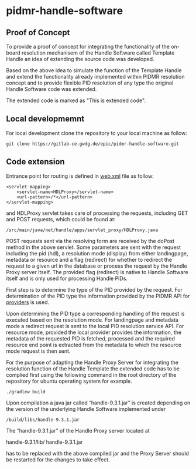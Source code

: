 # pidmr-handle-software



## Proof of Concept

To provide a proof of concept for integrating the functionality of the on-board resolution mechanisem of the Handle Software called Template Handle an idea of extending the source code was developed.

Based on the above idea to simulate the function of the Template Handle and extend the functionality already implemented within PIDMR resolution concept and to provide flexible PID resolution of any type the original Handle Software code was extended.

The extended code is marked as "This is extended code".

## Local developmemnt

For local development clone the repository to your local machine as follow:
```
git clone https://gitlab-ce.gwdg.de/epic/pidmr-handle-software.git
```

## Code extension

Entrance point for routing is defined in [web.xml](https://gitlab-ce.gwdg.de/epic/pidmr-handle-software/-/blob/main/src/main/java/net/handle/apps/servlet_proxy/resources/WEB-INF/web.xml?ref_type=heads) file as follow:

```
<servlet-mapping>
    <servlet-name>HDLProxy</servlet-name>
    <url-pattern>/*</url-pattern>
</servlet-mapping>
```

and HDLProxy servlet takes care of processing the requests, including GET and POST requests, which could be found at:

```
/src/main/java/net/handle/apps/servlet_proxy/HDLProxy.java
```
POST requests sent via the resolving form are received by the doPost method in the above servlet. Some parameters are sent with the request including the pid (hdl), a resolution mode (display) from either landingpage, metadata or resource and a flag (redirect) for whether to redirect the request to a given url in the database or process the request by the Handle Proxy server itself. The provided flag (redirect) is native to Handle Software itself and is only used for processing Handle PIDs.

First step is to determine the type of the PID provided by the request. For determination of the PID type the information provided by the PIDMR API for [providers](https://apimr.devel.argo.grnet.gr/v1/providers) is used.

Upon determining the PID type a corresponding handling of the request is executed based on the resolution mode. For landingpage and metadata mode a redirect request is sent to the local PID resolution service API. For resource mode, provided the local provider provides the information, the metadata of the requested PID is fetched, processed and the required resource end point is extracted from the metadata to which the resource mode request is then sent.

For the purpose of adapting the Handle Proxy Server for integrating the resolution function of the Handle Template the extended code has to be complied first using the following command in the root directory of the repository for ubuntu operating system for example.

 ```
./gradlew build
 ```

Upon compilation a java jar called “handle-9.3.1.jar” is created depending on the version of the underlying Handle Software implemented under

 ```
/build/libs/handle-9.3.1.jar
```
The “handle-9.3.1.jar” of the Handle Proxy server located at

handle-9.3.1/lib/ handle-9.3.1.jar

has to be replaced with the above compiled jar and the Proxy Server should be restarted for the changes to take effect.